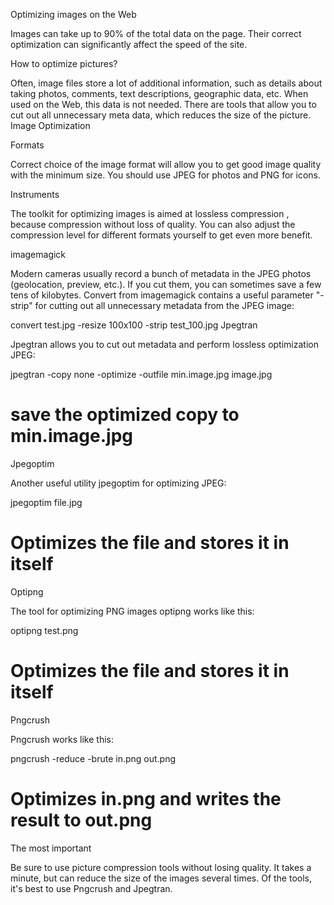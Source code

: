 Optimizing images on the Web

Images can take up to 90% of the total data on the page. Their correct optimization can significantly affect the speed of the site.

How to optimize pictures?

Often, image files store a lot of additional information, such as details about taking photos, comments, text descriptions, geographic data, etc. When used on the Web, this data is not needed. There are tools that allow you to cut out all unnecessary meta data, which reduces the size of the picture. Image Optimization

Formats

Correct choice of the image format will allow you to get good image quality with the minimum size. You should use JPEG for photos and PNG for icons.

Instruments

The toolkit for optimizing images is aimed at lossless compression , because compression without loss of quality. You can also adjust the compression level for different formats yourself to get even more benefit.

imagemagick

Modern cameras usually record a bunch of metadata in the JPEG photos (geolocation, preview, etc.). If you cut them, you can sometimes save a few tens of kilobytes. Convert from imagemagick contains a useful parameter "-strip" for cutting out all unnecessary metadata from the JPEG image:

convert test.jpg -resize 100x100 -strip test_100.jpg
Jpegtran

Jpegtran allows you to cut out metadata and perform lossless optimization JPEG:

jpegtran -copy none -optimize -outfile min.image.jpg image.jpg
# save the optimized copy to min.image.jpg

Jpegoptim

Another useful utility jpegoptim for optimizing JPEG:

jpegoptim file.jpg
# Optimizes the file and stores it in itself

Optipng

The tool for optimizing PNG images optipng works like this:

optipng test.png
# Optimizes the file and stores it in itself

Pngcrush

Pngcrush works like this:

pngcrush -reduce -brute in.png out.png
# Optimizes in.png and writes the result to out.png

The most important

Be sure to use picture compression tools without losing quality. It takes a minute, but can reduce the size of the images several times. Of the tools, it's best to use Pngcrush and Jpegtran.